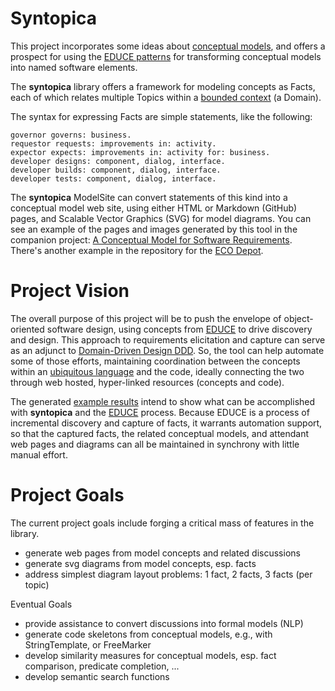 Syntopica
=========

This project incorporates some ideas about [conceptual models][conceptual-models], 
and offers a prospect for using the [EDUCE patterns][educe-patterns] 
for transforming conceptual models into named software elements.

The **syntopica** library offers a framework for modeling concepts as Facts, 
each of which relates multiple Topics within a [bounded context][bounded-context] (a Domain).

The syntax for expressing Facts are simple statements, like the following:

```
governor governs: business.
requestor requests: improvements in: activity.
expector expects: improvements in: activity for: business.
developer designs: component, dialog, interface.
developer builds: component, dialog, interface.
developer tests: component, dialog, interface.

```

The **syntopica** ModelSite can convert statements of this kind into a conceptual model web site, 
using either HTML or Markdown (GitHub) pages, and Scalable Vector Graphics (SVG) for model diagrams.
You can see an example of the pages and images generated by this tool in the companion project:
[A Conceptual Model for Software Requirements][sw-requirements].
There's another example in the repository for the [ECO Depot][eco-depot].


Project Vision
==============

The overall purpose of this project will be to push the envelope of object-oriented software design, using concepts from 
[EDUCE][educe-overview] to drive discovery and design.
This approach to requirements elicitation and capture can serve as an adjunct to [Domain-Driven Design DDD][fowler-ddd]. 
So, the tool can help automate some of those efforts, maintaining coordination between the concepts within an 
[ubiquitous language][ubiquitous-language] and the code, ideally connecting the two through web hosted, hyper-linked
resources (concepts and code).

The generated [example results][sw-requirements] intend to show what can be accomplished with **syntopica** 
and the [EDUCE][educe] process.
Because EDUCE is a process of incremental discovery and capture of facts, it warrants automation support, 
so that the captured facts, the related conceptual models, and attendant web pages and diagrams can all be maintained 
in synchrony with little manual effort.


Project Goals
=============

The current project goals include forging a critical mass of features in the library.
* generate web pages from model concepts and related discussions
* generate svg diagrams from model concepts, esp. facts
* address simplest diagram layout problems: 1 fact, 2 facts, 3 facts (per topic)

Eventual Goals
* provide assistance to convert discussions into formal models (NLP)
* generate code skeletons from conceptual models, e.g., with StringTemplate, or FreeMarker
* develop similarity measures for conceptual models, esp. fact comparison, predicate completion, ...
* develop semantic search functions

[educe]: https://educery.dev/educe/
[educe-patterns]: https://educery.dev/educe/pattern-language/#educe-pattern-language
[educe-overview]: https://educery.dev/educe/patterns/
[conceptual-models]: https://educery.dev/papers/modeling/natural-conceptual-modeling/#modeling-language
[fowler-ddd]: https://martinfowler.com/tags/domain%20driven%20design.html
[bounded-context]: https://martinfowler.com/bliki/BoundedContext.html
[ubiquitous-language]: https://martinfowler.com/bliki/UbiquitousLanguage.html
[sw-requirements]: https://gitlab.com/nikboyd/software-requirements#overview
[eco-depot]: https://gitlab.com/nikboyd/eco-depot#eco-depot-hazmat-facility-conceptual-model

